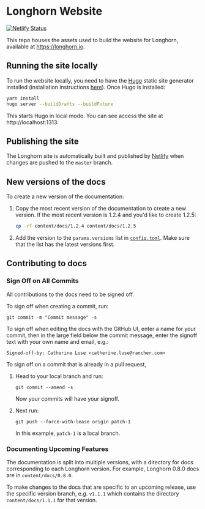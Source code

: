# Longhorn Website

[![Netlify Status](https://api.netlify.com/api/v1/badges/a7c1b4ef-e90e-477c-b9c4-f515d0dd7c7f/deploy-status)](https://app.netlify.com/sites/longhornio/deploys)

This repo houses the assets used to build the website for Longhorn, available at https://longhorn.io.

## Running the site locally

To run the website locally, you need to have the [Hugo](https://gohugo.io) static site generator installed (installation instructions [here](https://gohugo.io/getting-started/installing/)). Once Hugo is installed:

```bash
yarn install
hugo server --buildDrafts --buildFuture
```

This starts Hugo in local mode. You can see access the site at http://localhost:1313.

## Publishing the site

The Longhorn site is automatically built and published by [Netlify](https://netlify.com) when changes are pushed to the `master` branch.

## New versions of the docs

To create a new version of the documentation:

1. Copy the most recent version of the documentation to create a new version. If the most recent version is 1.2.4 and you'd like to create 1.2.5:

    ```sh
    cp -rf content/docs/1.2.4 content/docs/1.2.5
    ```

1. Add the version to the `params.versions` list in [`config.toml`](./config.toml). Make sure that the list has the latest versions first.

## Contributing to docs

### Sign Off on All Commits

All contributions to the docs need to be signed off.

To sign off when creating a commit, run:

    git commit -m "Commit message" -s

To sign off when editing the docs with the GitHub UI, enter a name for your commit, then in the large field below the commit message, enter the signoff text with your own name and email, e.g.:

    Signed-off-by: Catherine Luse <catherine.luse@rancher.com>

To sign off on a commit that is already in a pull request, 

1. Head to your local branch and run:

    `git commit --amend -s`

    Now your commits will have your signoff. 
    
2. Next run:

    `git push --force-with-lease origin patch-1`

    In this example, `patch-1` is a local branch.


### Documenting Upcoming Features

The documentation is split into multiple versions, with a directory for docs corresponding to each Longhorn version. For example, Longhorn 0.8.0 docs are in `content/docs/0.8.0`.

To make changes to the docs that are specific to an upcoming release, use the specific version branch, e.g. `v1.1.1` which contains the directory `content/docs/1.1.1` for that version.
